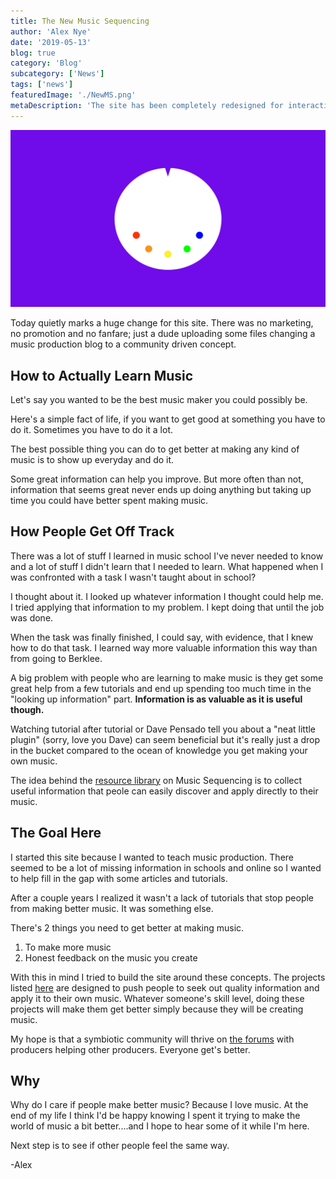 ```yaml
---
title: The New Music Sequencing
author: 'Alex Nye'
date: '2019-05-13'
blog: true
category: 'Blog'
subcategory: ['News']
tags: ['news']
featuredImage: './NewMS.png'
metaDescription: 'The site has been completely redesigned for interaction and project feedback.'
---
```

<img src="./NewMS.png">

Today quietly marks a huge change for this site. There was no marketing, no promotion and no fanfare; just a dude uploading some files changing a music production blog to a community driven concept.

## How to Actually Learn Music

Let's say you wanted to be the best music maker you could possibly be. 

Here's a simple fact of life, if you want to get good at something you have to do it. Sometimes you have to do it a lot. 

The best possible thing you can do to get better at making any kind of music is to show up everyday and do it.

Some great information can help you improve. But more often than not, information that seems great never ends up doing anything but taking up time you could have better spent making music.

## How People Get Off Track

There was a lot of stuff I learned in music school I've never needed to know and a lot of stuff I didn't learn that I needed to learn. What happened when I was confronted with a task I wasn't taught about in school? 

I thought about it. I looked up whatever information I thought could help me. I tried applying that information to my problem. I kept doing that until the job was done.

When the task was finally finished, I could say, with evidence, that I knew how to do that task. I learned way more valuable information this way than from going to Berklee.

A big problem with people who are learning to make music is they get some great help from a few tutorials and end up spending too much time in the "looking up information" part. **Information is as valuable as it is useful though.** 

Watching tutorial after tutorial or Dave Pensado tell you about a "neat little plugin" (sorry, love you Dave) can seem beneficial but it's really just a drop in the bucket compared to the ocean of knowledge you get making your own music. 

The idea behind the [resource library](/library) on Music Sequencing is to collect useful information that peole can easily discover and apply directly to their music.

## The Goal Here

I started this site because I wanted to teach music production. There seemed to be a lot of missing information in schools and online so I wanted to help fill in the gap with some articles and tutorials.

After a couple years I realized it wasn't a lack of tutorials that stop people from making better music. It was something else.

There's 2 things you need to get better at making music.
1. To make more music 
2. Honest feedback on the music you create

With this in mind I tried to build the site around these concepts. The projects listed [here](/projects) are designed to push people to seek out quality information and apply it to their own music. Whatever someone's skill level, doing these projects will make them get better simply because they will be creating music.

My hope is that a symbiotic community will thrive on <a href="http://forum.musicsequencing.com" target="_blank">the forums</a> with producers helping other producers. Everyone get's better.



## Why

Why do I care if people make better music? Because I love music. At the end of my life I think I'd be happy knowing I spent it trying to make the world of music a bit better....and I hope to hear some of it while I'm here.

Next step is to see if other people feel the same way.

-Alex









<!-- The whole reason this thing started was my frustration with my schoolin'. I went to Berklee College of Music. A great school, maybe one of the best.. -->

<!-- Berklee College of Music is suppose to be the eminent school of modern music and I think it is, yet there was an ocean of necessary knowledge I never came close to sailing there. -->


<!-- Berklee is a great music school. If you want to by a baddass musician, producer or engineer you can go to Berklee, work your ass off, study with amazing people and do it. But you don't have to go to Berklee to do it either, most baddass music makers don't. -->


<!-- 

The reason the site was started

Search for truth

the way humans learn 



 -->




